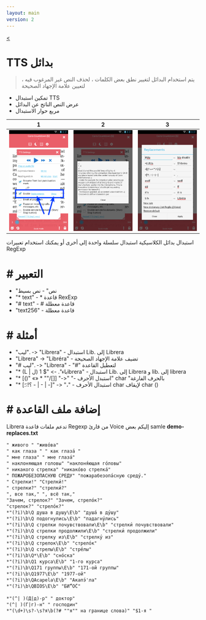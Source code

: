 ```yaml
---
layout: main
version: 2
---
```

[<](/wiki/faq/ar)

# TTS بدائل

> يتم استخدام البدائل لتغيير نطق بعض الكلمات ، لحذف النص غير المرغوب فيه ، لتعيين علامة الإجهاد الصحيحة

* تمكين استبدال TTS
* عرض النص الناتج عن البدائل
* مربع حوار الاستبدال

|1|2|3|
|-|-|-|
|![](1.png)|![](2.png)|![](3.png)|


استبدال بدائل الكلاسيكية استبدال سلسلة واحدة إلى أخرى أو يمكنك استخدام تعبيرات RegExp

# # التعبير

* &quot;نص&quot; - نص بسيط
* &quot;* text&quot; - * قاعدة RexExp
* &quot;# text&quot; - # قاعدة معطلة
* &quot;text256&quot; - قاعدة معطلة

# # أمثلة

* &quot;ليب&quot;. -&gt; &quot;Librera&quot; - استبدال Lib. إلى Librera
* &quot;Librera&quot; -&gt; &quot;Libréra&quot; - تضيف علامة الإجهاد الصحيحة
* &quot;# ليب&quot;. -&gt; &quot;Librera&quot; - &quot;#&quot; لتعطيل القاعدة
* &quot;* (L | ل) باء&quot;. -&gt; &quot;$ 1ibrera&quot; - استبدال Lib. إلى Librera و lib. إلى librera
* &quot;* [()&quot; «» * &quot;&quot;/[]] &quot;-&gt;&quot; &quot;- استبدل الأحرف&quot; char &quot;بالحرف الفارغة
* &quot;* [؟!:؛ - | - | -]&quot; -&gt; &quot;،&quot; - استبدال الأحرف char لإيقاف char ()

# # إضافة ملف القاعدة

Librera تدعم ملفات قاعدة Regexp من قارئ Voice
إليكم بعض samle **demo-replaces.txt**

```
" живого " "живо́ва"
" как глаза " " как глаза́ "
" мне глаза" " мне глаза́"
" наклоняющая головы" "наклоня́ющая го́ловы"
" никакого стрелка" "никако́во стрелка́"
" ПОЖАРОБЕЗОПАСНУЮ СРЕДУ" "пожарабезопа́сную среду́."
" Стрелки!" "Стрелки́!"
" стрелки?" "стрелки́?"
", все так," ", всё так,"
"Зачем, стрелок?" "Зачем, стрело́к?"
"стрелок?" "стрело́к?"
*"(?i)\b\Q душа в душу\E\b" "душа́ в ду́шу"
*"(?i)\b\Q подогнулись\E\b" "падагну́лись"
*"(?i)\b\Q стрелки почувствовали\E\b" "стрелки́ почувствовали"
*"(?i)\b\Q стрелки продолжили\E\b" "стрелки́ продолжили"
*"(?i)\b\Q стрелку из\E\b" "стрелку́ из"
*"(?i)\b\Q стрелок\E\b" "стрело́к"
*"(?i)\b\Q стрелы\E\b" "стре́лы"
*"(?i)\b\Q*\E\b" "сно́ска"
*"(?i)\b\Q1 курса\E\b" "1-го курса"
*"(?i)\b\Q171 группы\E\b" "171-ой группы"
*"(?i)\b\Q1977\E\b" "1977-ой"
*"(?i)\b\QAcapela\E\b" "Акапэ́'ла"
*"(?i)\b\QBIOS\E\b" "БИ́“О́С"

*"(^| )(Д|д)-р" " доктор"
"(^| )(Г|г)-н" " господин"
*"(\d+)\s?-\s?я\b(?# ""я"" на границе слова)" "$1-я "

```


   
